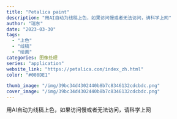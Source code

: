 ```yaml
---
title: "Petalica paint"
description: "用AI自动为线稿上色，如果访问慢或者无法访问，请科学上网"
author: "瑞东"
date: "2023-03-30"
tags:
  - "上色"
  - "线稿"
  - "绘画"
categories: 图像处理
series: "application"
website_link: "https://petalica.com/index_zh.html"
color: "#008DE1"

thumb_image: "/img/39bc34d4302440b8b7c8346132cdcbdc.png"
cover_image: "/img/39bc34d4302440b8b7c8346132cdcbdc.png"
---
```


用AI自动为线稿上色，如果访问慢或者无法访问，请科学上网